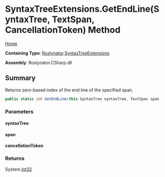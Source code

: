<a name="_top"></a>

# SyntaxTreeExtensions\.GetEndLine\(SyntaxTree, TextSpan, CancellationToken\) Method

[Home](../../../README.md#_top)

**Containing Type**: [Roslynator](../../README.md#_top)\.[SyntaxTreeExtensions](../README.md#_top)

**Assembly**: Roslynator\.CSharp\.dll

## Summary

Returns zero\-based index of the end line of the specified span\.

```csharp
public static int GetEndLine(this SyntaxTree syntaxTree, TextSpan span, CancellationToken cancellationToken = default(CancellationToken))
```

### Parameters

#### syntaxTree

#### span

#### cancellationToken

### Returns

System\.[Int32](https://docs.microsoft.com/en-us/dotnet/api/system.int32)

